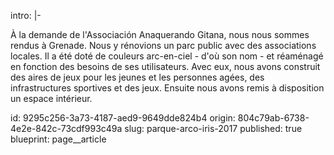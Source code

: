 intro: |-
  <p>À la demande de l'Associación Anaquerando Gitana, nous nous sommes rendus à Grenade. Nous y rénovions un parc public avec des associations locales. Il a été doté de couleurs arc-en-ciel - d'où son nom - et réaménagé en fonction des besoins de ses utilisateurs. Avec eux, nous avons construit des aires de jeux pour les jeunes et les personnes agées, des infrastructures sportives et des jeux. Ensuite nous avons remis à disposition un espace intérieur.<br>
  </p>
id: 9295c256-3a73-4187-aed9-9649dde824b4
origin: 804c79ab-6738-4e2e-842c-73cdf993c49a
slug: parque-arco-iris-2017
published: true
blueprint: page__article
